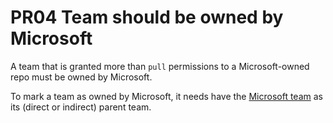 # PR04 Team should be owned by Microsoft

A team that is granted more than `pull` permissions to a Microsoft-owned repo
must be owned by Microsoft.

To mark a team as owned by Microsoft, it needs have the [Microsoft team] as its
(direct or indirect) parent team.

[Microsoft team]: https://github.com/orgs/dotnet/teams/microsoft

